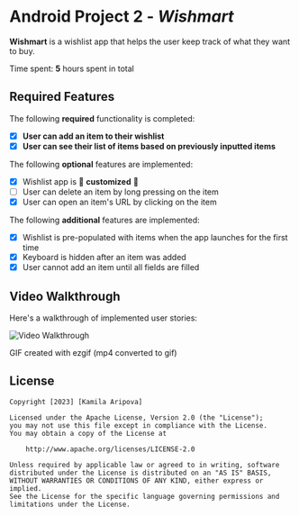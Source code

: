 # Android Project 2 - *Wishmart*

**Wishmart** is a wishlist app that helps the user keep track of what they want to buy.

Time spent: **5** hours spent in total

## Required Features

The following **required** functionality is completed:

- [X] **User can add an item to their wishlist**
- [X] **User can see their list of items based on previously inputted items**

The following **optional** features are implemented:

- [X] Wishlist app is 🎨 **customized** 🎨
- [ ] User can delete an item by long pressing on the item
- [X] User can open an item's URL by clicking on the item

The following **additional** features are implemented:

* [X] Wishlist is pre-populated with items when the app launches for the first time
* [X] Keyboard is hidden after an item was added
* [X] User cannot add an item until all fields are filled

## Video Walkthrough

Here's a walkthrough of implemented user stories:

<img src='./app/src/main/ezgif.com-video-to-gif.gif' title='Video Walkthrough' width='' alt='Video Walkthrough' />

GIF created with ezgif (mp4 converted to gif)

## License

    Copyright [2023] [Kamila Aripova]

    Licensed under the Apache License, Version 2.0 (the "License");
    you may not use this file except in compliance with the License.
    You may obtain a copy of the License at

        http://www.apache.org/licenses/LICENSE-2.0

    Unless required by applicable law or agreed to in writing, software
    distributed under the License is distributed on an "AS IS" BASIS,
    WITHOUT WARRANTIES OR CONDITIONS OF ANY KIND, either express or implied.
    See the License for the specific language governing permissions and
    limitations under the License.
